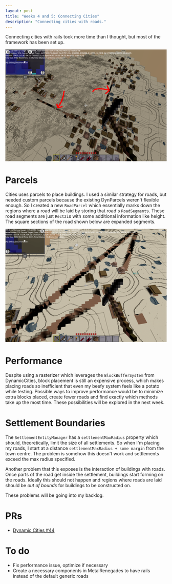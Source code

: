 ```yaml
---
layout: post
title: "Weeks 4 and 5: Connecting Cities"
description: "Connecting cities with roads."
---
```


Connecting cities with rails took more time than I thought, but most of the framework has been set up.

![Roads](/assets/images/posts/gsoc/Roads.png)

# Parcels

Cities uses parcels to place buildings. I used a similar strategy for roads, but needed custom parcels because the existing DynParcels weren't flexible enough. So I created a new `RoadParcel` which essentially marks down the regions where a road will be laid by storing that road's `RoadSegment`s. These road segments are just `Rect2i`s with some additional information like height. The square sections of the road shown below are expanded segments.

![close](/assets/images/posts/gsoc/close.png)

# Performance

Despite using a rasterizer which leverages the `BlockBufferSystem` from DynamicCities, block placement is still an expensive process, which makes placing roads so inefficient that even my beefy system feels like a potato while testing. Possible ways to improve performance would be to minimize extra blocks placed, create fewer roads and find exactly which methods take up the most time. These possibilities will be explored in the next week.

# Settlement Boundaries

The `SettlementEntityManager` has a `settlementMaxRadius` property which should, theoretically, limit the size of all settlements. So when I'm placing my roads, I start at a distance `settlementMaxRadius + some margin` from the town centre. The problem is somehow this doesn't work and settlements exceed the max radius specified. 

Another problem that this exposes is the interaction of buildings with roads. Once parts of the road get inside the settlement, buildings start forming on the roads. Ideally this should not happen and regions where roads are laid should be _out of bounds_ for buildings to be constructed on.

These problems will be going into my backlog.

# PRs
 - [Dynamic Cities #44](http://github.com/Terasology/DynamicCities/pull/44)

# To do
 - Fix performance issue, optimize if necessary
 - Create a necessary components in MetalRenegades to have rails instead of the default generic roads